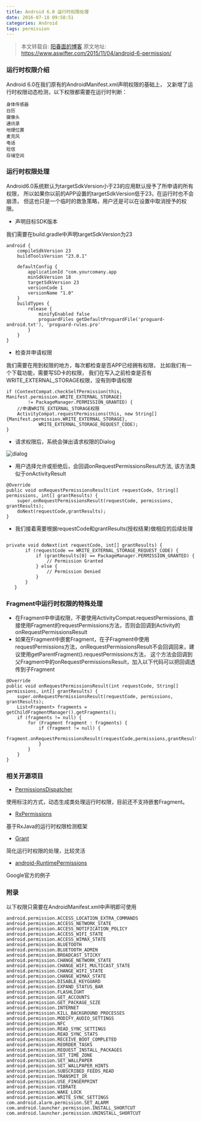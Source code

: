 ```yaml
---
title: Android 6.0 运行时权限处理
date: 2016-07-18 09:58:51
categories: Android
tags: permission
---
```


> 本文转载自: [阳春面的博客](https://www.aswifter.com/)
> 原文地址: https://www.aswifter.com/2015/11/04/android-6-permission/

### 运行时权限介绍

Android 6.0在我们原有的AndroidManifest.xml声明权限的基础上，
又新增了运行时权限动态检测，以下权限都需要在运行时判断：

```
身体传感器
日历
摄像头
通讯录
地理位置
麦克风
电话
短信
存储空间

```

<!-- more -->

### 运行时权限处理

Android6.0系统默认为targetSdkVersion小于23的应用默认授予了所申请的所有权限，
所以如果你以前的APP设置的targetSdkVersion低于23，在运行时也不会崩溃，
但这也只是一个临时的救急策略，用户还是可以在设置中取消授予的权限。

- 声明目标SDK版本

我们需要在build.gradle中声明targetSdkVersion为23

```
android {
    compileSdkVersion 23
    buildToolsVersion "23.0.1"

    defaultConfig {
        applicationId "com.yourcomany.app
        minSdkVersion 18
        targetSdkVersion 23
        versionCode 1
        versionName "1.0"
    }
    buildTypes {
        release {
            minifyEnabled false
            proguardFiles getDefaultProguardFile('proguard-android.txt'), 'proguard-rules.pro'
        }
    }
}

```

- 检查并申请权限

我们需要在用到权限的地方，每次都检查是否APP已经拥有权限，
比如我们有一个下载功能，需要写SD卡的权限，
我们在写入之前检查是否有WRITE_EXTERNAL_STORAGE权限，没有则申请权限

```
if (ContextCompat.checkSelfPermission(this, Manifest.permission.WRITE_EXTERNAL_STORAGE)
        != PackageManager.PERMISSION_GRANTED) {
    //申请WRITE_EXTERNAL_STORAGE权限
    ActivityCompat.requestPermissions(this, new String[]{Manifest.permission.WRITE_EXTERNAL_STORAGE},
            WRITE_EXTERNAL_STORAGE_REQUEST_CODE);
}

```


- 请求权限后，系统会弹出请求权限的Dialog

![dialog](http://o7y1sf21i.bkt.clouddn.com/blog/3/18501-06bc037ab77c9c62.png)

- 用户选择允许或拒绝后，会回调onRequestPermissionsResult方法, 该方法类似于onActivityResult

```
@Override
public void onRequestPermissionsResult(int requestCode, String[] permissions, int[] grantResults) {
    super.onRequestPermissionsResult(requestCode, permissions, grantResults);
    doNext(requestCode,grantResults);
}

```

- 我们接着需要根据requestCode和grantResults(授权结果)做相应的后续处理

```

private void doNext(int requestCode, int[] grantResults) {
       if (requestCode == WRITE_EXTERNAL_STORAGE_REQUEST_CODE) {
           if (grantResults[0] == PackageManager.PERMISSION_GRANTED) {
               // Permission Granted
           } else {
               // Permission Denied
           }
       }
   }

```

### Fragment中运行时权限的特殊处理

- 在Fragment中申请权限，不要使用ActivityCompat.requestPermissions, 直接使用Fragment的requestPermissions方法，否则会回调到Activity的onRequestPermissionsResult
- 如果在Fragment中嵌套Fragment，在子Fragment中使用requestPermissions方法，onRequestPermissionsResult不会回调回来，建议使用getParentFragment().requestPermissions方法，
这个方法会回调到父Fragment中的onRequestPermissionsResult，加入以下代码可以把回调透传到子Fragment

```
@Override
public void onRequestPermissionsResult(int requestCode, String[] permissions, int[] grantResults) {
    super.onRequestPermissionsResult(requestCode, permissions, grantResults);
    List<Fragment> fragments = getChildFragmentManager().getFragments();
    if (fragments != null) {
        for (Fragment fragment : fragments) {
            if (fragment != null) {
                fragment.onRequestPermissionsResult(requestCode,permissions,grantResults);
            }
        }
    }
}

```

### 相关开源项目

- [PermissionsDispatcher](https://github.com/hotchemi/PermissionsDispatcher)

使用标注的方式，动态生成类处理运行时权限，目前还不支持嵌套Fragment。

- [RxPermissions](https://github.com/tbruyelle/RxPermissions)

基于RxJava的运行时权限检测框架

- [Grant](https://github.com/anthonycr/Grant)

简化运行时权限的处理，比较灵活

- [android-RuntimePermissions](https://github.com/googlesamples/android-RuntimePermissions)

Google官方的例子

### 附录

以下权限只需要在AndroidManifest.xml中声明即可使用


```
android.permission.ACCESS_LOCATION_EXTRA_COMMANDS
android.permission.ACCESS_NETWORK_STATE
android.permission.ACCESS_NOTIFICATION_POLICY
android.permission.ACCESS_WIFI_STATE
android.permission.ACCESS_WIMAX_STATE
android.permission.BLUETOOTH
android.permission.BLUETOOTH_ADMIN
android.permission.BROADCAST_STICKY
android.permission.CHANGE_NETWORK_STATE
android.permission.CHANGE_WIFI_MULTICAST_STATE
android.permission.CHANGE_WIFI_STATE
android.permission.CHANGE_WIMAX_STATE
android.permission.DISABLE_KEYGUARD
android.permission.EXPAND_STATUS_BAR
android.permission.FLASHLIGHT
android.permission.GET_ACCOUNTS
android.permission.GET_PACKAGE_SIZE
android.permission.INTERNET
android.permission.KILL_BACKGROUND_PROCESSES
android.permission.MODIFY_AUDIO_SETTINGS
android.permission.NFC
android.permission.READ_SYNC_SETTINGS
android.permission.READ_SYNC_STATS
android.permission.RECEIVE_BOOT_COMPLETED
android.permission.REORDER_TASKS
android.permission.REQUEST_INSTALL_PACKAGES
android.permission.SET_TIME_ZONE
android.permission.SET_WALLPAPER
android.permission.SET_WALLPAPER_HINTS
android.permission.SUBSCRIBED_FEEDS_READ
android.permission.TRANSMIT_IR
android.permission.USE_FINGERPRINT
android.permission.VIBRATE
android.permission.WAKE_LOCK
android.permission.WRITE_SYNC_SETTINGS
com.android.alarm.permission.SET_ALARM
com.android.launcher.permission.INSTALL_SHORTCUT
com.android.launcher.permission.UNINSTALL_SHORTCUT


```